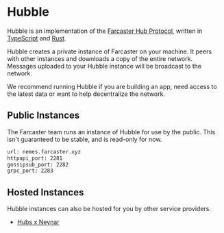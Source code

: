 # Hubble

Hubble is an implementation of the [Farcaster Hub Protocol](https://github.com/farcasterxyz/protocol), written in [TypeScript](https://www.typescriptlang.org/) and [Rust](https://www.rust-lang.org/).

Hubble creates a private instance of Farcaster on your machine. It peers with other instances and downloads a copy of the entire network. Messages uploaded to your Hubble instance will be broadcast to the network.

We recommend running Hubble if you are building an app, need access to the latest data or want to help decentralize the network.

## Public Instances

The Farcaster team runs an instance of Hubble for use by the public. This isn't guaranteed to be stable, and is read-only for now.

```bash
url: nemes.farcaster.xyz
httpapi_port: 2281
gossipsub_port: 2282
grpc_port: 2283
```

## Hosted Instances

Hubble instances can also be hosted for you by other service providers.

- [Hubs x Neynar](https://hubs.neynar.com/)
